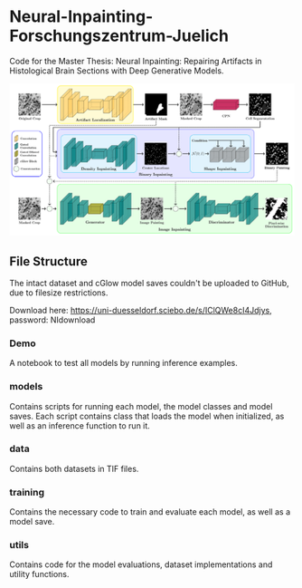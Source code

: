 # Neural-Inpainting-Forschungszentrum-Juelich

Code for the Master Thesis: Neural Inpainting: Repairing Artifacts in Histological Brain Sections with 
Deep Generative Models.

![alt text](https://github.com/KaiserTim/Neural-Inpainting-Repairing-Histological-Artifacts/blob/master/utils/NN_overview.png?raw=true)

## File Structure
The intact dataset and cGlow model saves couldn't be uploaded to GitHub, due to filesize restrictions.

Download here: https://uni-duesseldorf.sciebo.de/s/IClQWe8cI4Jdjys, password: NIdownload

### Demo
A notebook to test all models by running inference examples. 

### models
Contains scripts for running each model, the model classes and model saves. Each script contains class that loads the model when initialized, as well as
an inference function to run it. 

### data
Contains both datasets in TIF files.

### training
Contains the necessary code to train and evaluate each model, as well as a model save.

### utils
Contains code for the model evaluations, dataset implementations and utility functions.

